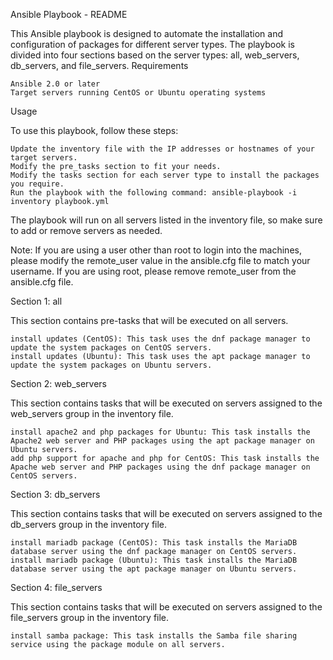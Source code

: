 Ansible Playbook - README

This Ansible playbook is designed to automate the installation and configuration of packages for different server types. The playbook is divided into four sections based on the server types: all, web_servers, db_servers, and file_servers.
Requirements

    Ansible 2.0 or later
    Target servers running CentOS or Ubuntu operating systems

Usage

To use this playbook, follow these steps:

    Update the inventory file with the IP addresses or hostnames of your target servers.
    Modify the pre_tasks section to fit your needs.
    Modify the tasks section for each server type to install the packages you require.
    Run the playbook with the following command: ansible-playbook -i inventory playbook.yml

The playbook will run on all servers listed in the inventory file, so make sure to add or remove servers as needed.

Note: If you are using a user other than root to login into the machines, please modify the remote_user value in the ansible.cfg file to match your username. If you are using root, please remove remote_user from the ansible.cfg file.

Section 1: all

This section contains pre-tasks that will be executed on all servers.

    install updates (CentOS): This task uses the dnf package manager to update the system packages on CentOS servers.
    install updates (Ubuntu): This task uses the apt package manager to update the system packages on Ubuntu servers.

Section 2: web_servers

This section contains tasks that will be executed on servers assigned to the web_servers group in the inventory file.

    install apache2 and php packages for Ubuntu: This task installs the Apache2 web server and PHP packages using the apt package manager on Ubuntu servers.
    add php support for apache and php for CentOS: This task installs the Apache web server and PHP packages using the dnf package manager on CentOS servers.

Section 3: db_servers

This section contains tasks that will be executed on servers assigned to the db_servers group in the inventory file.

    install mariadb package (CentOS): This task installs the MariaDB database server using the dnf package manager on CentOS servers.
    install mariadb package (Ubuntu): This task installs the MariaDB database server using the apt package manager on Ubuntu servers.

Section 4: file_servers

This section contains tasks that will be executed on servers assigned to the file_servers group in the inventory file.

    install samba package: This task installs the Samba file sharing service using the package module on all servers.
